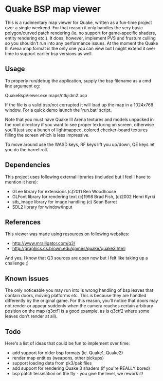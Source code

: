 Quake BSP map viewer
================

This is a rudimentary map viewer for Quake, written as a fun-time project over a single weekend. For that reason it only handles the very basic polygon/curved patch rendering (ie. no support for game-specific shaders, entity rendering etc.). It does, however, implement PVS and frustum culling so you shouldn't run into any performance issues. At the moment the Quake III Arena map format is the only one you can view but I might extend it over time to support earlier bsp versions as well.


Usage
-----
To properly run/debug the application, supply the bsp filename as a cmd line argument eg:

QuakeBspViewer.exe maps/ntkjidm2.bsp

If the file is a valid bsp/not corrupted it will load up the map in a 1024x768 window. For a quick demo launch the 'run.bat' script.

Note that you must have Quake III Arena textures and models unpacked in the root directory if you want to see proper texturing on screen, otherwise you'll just see a bunch of lightmapped, colored checker-board textures filling the screen which is less impressive.

To move around use the WASD keys, RF keys lift you up/down, QE keys let you do the barrel roll.


Dependencies
-------
This project uses following external libraries (included but I feel I have to mention it here):

- GLee library for extensions (c)2011 Ben Woodhouse
- GLFont library for rendering text (c)1998 Brad Fish, (c)2002 Henri Kyrki
- stb_image library for image handling (c) Sean Barret
- SDL2 library for window/input 


References
-------
This viewer was made using resources on following websites:
- http://www.mralligator.com/q3/
- http://graphics.cs.brown.edu/games/quake/quake3.html

And yes, I know that Q3 sources are open now but I felt like taking up a challenge ;)


Known issues
-------
The only noticeable you may run into is wrong handling of bsp leaves that contain doors, moving platforms etc. This is because they are handled differently by the original game. For this reason, you'll notice that doors may not render or appear suddenly when the camera reaches certain arbitrary position on the map (q3ctf1 is a good example, as is q3ctf2 where some leaves don't render at all). 


Todo
----
Here's a list of ideas that could be fun to implement over time:

- add support for older bsp formats (ie. Quake1, Quake2)
- render map entities (weapons, other pickups)
- support loading data from pk3/pak files
- add support for rendering Quake 3 shaders (if you're REALLY bored)
- bsp patch tesselation on the fly - you give the level, we rework it!
